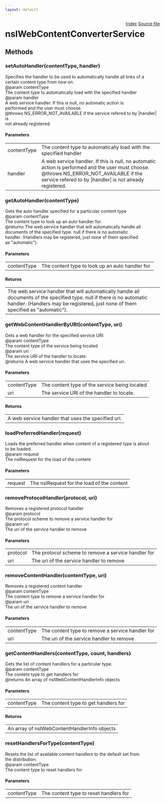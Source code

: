 ```yaml
---
layout: default
---
```

<div class='links' style='float:right'><a href="../index.html">Index</a>
<a href="http://dxr.mozilla.org/mozilla-central/source/browser/components/feeds/nsIWebContentConverterRegistrar.idl">Source file</a>
</div>

# nsIWebContentConverterService #

## Methods ##

### setAutoHandler(contentType, handler) ###
  
Specifies the handler to be used to automatically handle all links of a  
certain content type from now on.   
@param   contentType  
         The content type to automatically load with the specified handler  
@param   handler  
         A web service handler. If this is null, no automatic action is  
         performed and the user must choose.  
@throws  NS_ERROR_NOT_AVAILABLE if the service refered to by |handler| is   
         not already registered.  
  

#### Parameters ####

<table>

<tr>
<td>contentType</td>
<td>         The content type to automatically load with the specified handler  
</td>
</tr>

<tr>
<td>handler</td>
<td>         A web service handler. If this is null, no automatic action is  
         performed and the user must choose.  
@throws  NS_ERROR_NOT_AVAILABLE if the service refered to by |handler| is   
         not already registered.  
</td>
</tr>

</table>

### getAutoHandler(contentType) ###
  
Gets the auto handler specified for a particular content type  
@param   contentType  
         The content type to look up an auto handler for.  
@returns The web service handler that will automatically handle all   
         documents of the specified type. null if there is no automatic  
         handler. (Handlers may be registered, just none of them specified  
         as "automatic").  
  

#### Parameters ####

<table>

<tr>
<td>contentType</td>
<td>         The content type to look up an auto handler for.  
</td>
</tr>

</table>

#### Returns ####

<table>

<tr>
<td>The web service handler that will automatically handle all   
         documents of the specified type. null if there is no automatic  
         handler. (Handlers may be registered, just none of them specified  
         as "automatic").  
</td>
</tr>

</table>

### getWebContentHandlerByURI(contentType, uri) ###
  
Gets a web handler for the specified service URI  
@param   contentType  
         The content type of the service being located  
@param   uri  
         The service URI of the handler to locate.  
@returns A web service handler that uses the specified uri.  
  

#### Parameters ####

<table>

<tr>
<td>contentType</td>
<td>         The content type of the service being located  
</td>
</tr>

<tr>
<td>uri</td>
<td>         The service URI of the handler to locate.  
</td>
</tr>

</table>

#### Returns ####

<table>

<tr>
<td>A web service handler that uses the specified uri.  
</td>
</tr>

</table>

### loadPreferredHandler(request) ###
  
Loads the preferred handler when content of a registered type is about  
to be loaded.  
@param   request  
         The nsIRequest for the load of the content  
  

#### Parameters ####

<table>

<tr>
<td>request</td>
<td>         The nsIRequest for the load of the content  
</td>
</tr>

</table>

### removeProtocolHandler(protocol, uri) ###
  
Removes a registered protocol handler  
@param   protocol  
         The protocol scheme to remove a service handler for  
@param   uri  
         The uri of the service handler to remove  
  

#### Parameters ####

<table>

<tr>
<td>protocol</td>
<td>         The protocol scheme to remove a service handler for  
</td>
</tr>

<tr>
<td>uri</td>
<td>         The uri of the service handler to remove  
</td>
</tr>

</table>

### removeContentHandler(contentType, uri) ###
  
Removes a registered content handler  
@param   contentType  
         The content type to remove a service handler for  
@param   uri  
         The uri of the service handler to remove  
  

#### Parameters ####

<table>

<tr>
<td>contentType</td>
<td>         The content type to remove a service handler for  
</td>
</tr>

<tr>
<td>uri</td>
<td>         The uri of the service handler to remove  
</td>
</tr>

</table>

### getContentHandlers(contentType, count, handlers) ###
  
Gets the list of content handlers for a particular type.  
@param   contentType  
         The content type to get handlers for  
@returns An array of nsIWebContentHandlerInfo objects  
  

#### Parameters ####

<table>

<tr>
<td>contentType</td>
<td>         The content type to get handlers for  
</td>
</tr>

</table>

#### Returns ####

<table>

<tr>
<td>An array of nsIWebContentHandlerInfo objects  
</td>
</tr>

</table>

### resetHandlersForType(contentType) ###
  
Resets the list of available content handlers to the default set from  
the distribution.  
@param   contentType  
         The content type to reset handlers for  
  

#### Parameters ####

<table>

<tr>
<td>contentType</td>
<td>         The content type to reset handlers for  
</td>
</tr>

</table>

